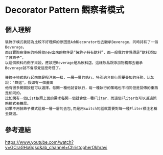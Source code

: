 # Decorator Pattern 觀察者模式 #
## 個人理解 ##
    裝飾子模式我認為比較不好理解的原因是AddDecorator也去繼承Beverage，同時持有了一個Beverage，
    而且實際在使用的時候他new出來的物件是“裝飾子持有飲料”，而一般我們會覺得是“飲料添加了裝飾子”，
    以這個飲料的例子來說，應該把Beverage是為飲料店，這樣飲品跟添加物務都去繼承Beverage就不會感覺這麼奇怪了。
   
    裝飾子模式執行起來像是撥洋蔥一樣，一層一層的執行。特別適合執行需要疊加的任務，比如說："篩選"，假如有一個畫面
    他有很多開關按鈕可以選擇，每開一種他就會執行，每一種執行的策略也不相同但是回傳的東西是相同的。
    比如說有一個List依照上面的需求每開一個就會做一種Fliter，而這個Fliter也可以透過策略模式去擴展，
    如果不用裝飾子模式這樣一層一層的去包,而是用switch的話就需要對每一種Fliter標注名稱去篩選。
 
 參考連結
 ---------------
 <a href="https://www.youtube.com/watch?v=GCraGHx6gso&ab_channel=ChristopherOkhravi">https://www.youtube.com/watch?v=GCraGHx6gso&ab_channel=ChristopherOkhravi